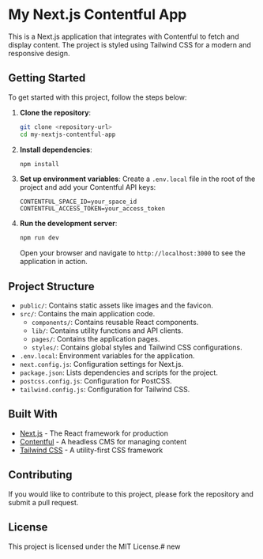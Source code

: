# My Next.js Contentful App

This is a Next.js application that integrates with Contentful to fetch and display content. The project is styled using Tailwind CSS for a modern and responsive design.

## Getting Started

To get started with this project, follow the steps below:

1. **Clone the repository**:
   ```bash
   git clone <repository-url>
   cd my-nextjs-contentful-app
   ```

2. **Install dependencies**:
   ```bash
   npm install
   ```

3. **Set up environment variables**:
   Create a `.env.local` file in the root of the project and add your Contentful API keys:
   ```
   CONTENTFUL_SPACE_ID=your_space_id
   CONTENTFUL_ACCESS_TOKEN=your_access_token
   ```

4. **Run the development server**:
   ```bash
   npm run dev
   ```
   Open your browser and navigate to `http://localhost:3000` to see the application in action.

## Project Structure

- `public/`: Contains static assets like images and the favicon.
- `src/`: Contains the main application code.
  - `components/`: Contains reusable React components.
  - `lib/`: Contains utility functions and API clients.
  - `pages/`: Contains the application pages.
  - `styles/`: Contains global styles and Tailwind CSS configurations.
- `.env.local`: Environment variables for the application.
- `next.config.js`: Configuration settings for Next.js.
- `package.json`: Lists dependencies and scripts for the project.
- `postcss.config.js`: Configuration for PostCSS.
- `tailwind.config.js`: Configuration for Tailwind CSS.

## Built With

- [Next.js](https://nextjs.org/) - The React framework for production
- [Contentful](https://www.contentful.com/) - A headless CMS for managing content
- [Tailwind CSS](https://tailwindcss.com/) - A utility-first CSS framework

## Contributing

If you would like to contribute to this project, please fork the repository and submit a pull request.

## License

This project is licensed under the MIT License.# new
